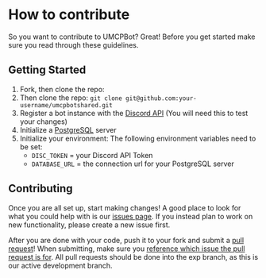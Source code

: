 # How to contribute

So you want to contribute to UMCPBot? Great! Before you get started make sure you read through these guidelines.

## Getting Started
1. Fork, then clone the repo:
2. Then clone the repo: `git clone git@github.com:your-username/umcpbotshared.git`
3. Register a bot instance with the [Discord API](https://discordapp.com/developers/docs/intro "Discord API") (You will need this to test your changes)
4. Initialize a [PostgreSQL](https://www.postgresql.org/) server
5. Initialize your environment:
	The following environment variables need to be set:
	- `DISC_TOKEN` = your Discord API Token
	- `DATABASE_URL` = the connection url for your PostgreSQL server

## Contributing
Once you are all set up, start making changes! A good place to look for what you could help with is our [issues page](https://github.com/redwallguy/umcpbotshared/issues). If you instead plan to work on new functionality, please create a new issue first.

After you are done with your code, push it to your fork and submit a [pull request](https://github.com/redwallguy/umcpbotshared/pull/new/exp)! When submitting, make sure you [reference which issue the pull request is for](https://blog.github.com/2013-05-14-closing-issues-via-pull-requests/). All pull requests should be done into the exp branch, as this is our active development branch.
